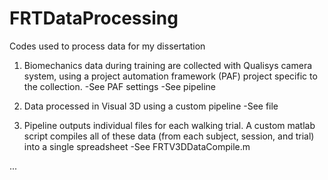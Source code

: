 # FRTDataProcessing
Codes used to process data for my dissertation

1. Biomechanics data during training are collected with Qualisys camera system, using a project automation framework (PAF) project specific to the collection.
-See PAF settings
-See pipeline

2. Data processed in Visual 3D using a custom pipeline
-See file

3. Pipeline outputs individual files for each walking trial. A custom matlab script compiles all of these data (from each subject, session, and trial) into a single spreadsheet
-See FRTV3DDataCompile.m

...



